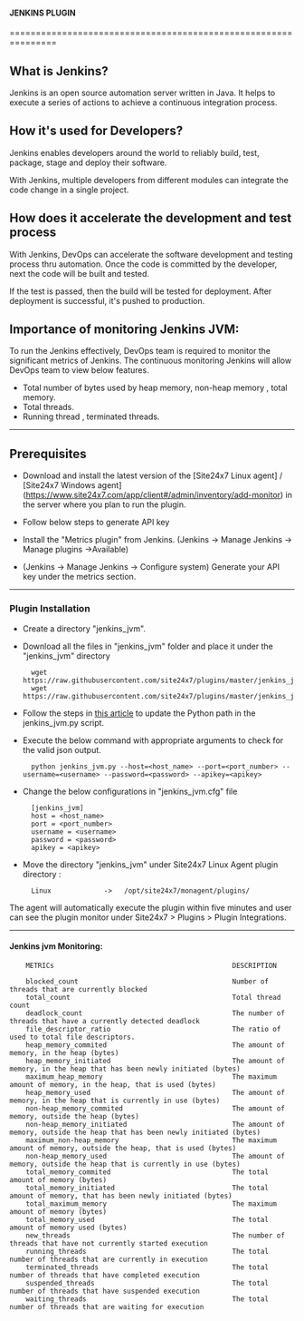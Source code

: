                                 
#### JENKINS PLUGIN
                                                                                               
===============================================================

## What is Jenkins?
	
 Jenkins is an open source automation server written in Java. It helps to execute a series of actions to achieve a continuous integration process. 



## How it's used for Developers?

 Jenkins enables developers around the world to reliably build, test, package, stage and deploy their software.

 With Jenkins, multiple developers from different modules can integrate the code change in a single project. 

## How does it accelerate the development and test process 

 With Jenkins, DevOps can accelerate the software development and testing process thru automation. Once the code is committed by the developer, next the code will be built and tested.

 If the test is passed, then the build will be tested for deployment. After deployment is successful, it's pushed to production.




## Importance of monitoring Jenkins JVM:

To run the Jenkins effectively, DevOps team is required to monitor the significant metrics of Jenkins. The continuous monitoring Jenkins will allow DevOps team to view below features.

- Total number of bytes used by heap memory, non-heap memory , total memory.
- Total threads.
- Running thread , terminated threads.

---

## Prerequisites

- Download and install the latest version of the [Site24x7 Linux agent] / [Site24x7 Windows agent] (https://www.site24x7.com/app/client#/admin/inventory/add-monitor) in the server where you plan to run the plugin. 

- Follow below steps to generate API key 
- Install the "Metrics plugin" from Jenkins. (Jenkins -> Manage Jenkins -> Manage plugins ->Available)
- (Jenkins -> Manage Jenkins -> Configure system) Generate your API key under the metrics section.

---

### Plugin Installation  

- Create a directory "jenkins_jvm".
      
- Download all the files in "jenkins_jvm" folder and place it under the "jenkins_jvm" directory

		wget https://raw.githubusercontent.com/site24x7/plugins/master/jenkins_jvm/jenkins_jvm.py
		wget https://raw.githubusercontent.com/site24x7/plugins/master/jenkins_jvm/jenkins_jvm.cfg

- Follow the steps in [this article](https://support.site24x7.com/portal/en/kb/articles/updating-python-path-in-a-plugin-script-for-linux-servers) to update the Python path in the jenkins_jvm.py script.

- Execute the below command with appropriate arguments to check for the valid json output.  

		python jenkins_jvm.py --host=<host_name> --port=<port_number> --username=<username> --password=<password> --apikey=<apikey>
		
- Change the below configurations in "jenkins_jvm.cfg" file

		[jenkins_jvm]
		host = <host_name>
		port = <port_number>
		username = <username>
		password = <password>
		apikey = <apikey>

- Move the directory "jenkins_jvm" under Site24x7 Linux Agent plugin directory : 

		Linux             ->   /opt/site24x7/monagent/plugins/


The agent will automatically execute the plugin within five minutes and user can see the plugin monitor under Site24x7 > Plugins > Plugin Integrations.

---

#### Jenkins jvm Monitoring:


		METRICs                                            DESCRIPTION
	
		blocked_count                                      Number of threads that are currently blocked
		total_count                                        Total thread count
		deadlock_count                                     The number of threads that have a currently detected deadlock 
		file_descriptor_ratio                              The ratio of used to total file descriptors. 
		heap_memory_commited                               The amount of memory, in the heap (bytes)
		heap_memory_initiated                              The amount of memory, in the heap that has been newly initiated (bytes)
		maximum_heap_memory                                The maximum amount of memory, in the heap, that is used (bytes)
		heap_memory_used                                   The amount of memory, in the heap that is currently in use (bytes)
		non-heap_memory_commited                           The amount of memory, outside the heap (bytes)
		non-heap_memory_initiated                          The amount of memory, outside the heap that has been newly initiated (bytes)
		maximum_non-heap_memory                            The maximum amount of memory, outside the heap, that is used (bytes)
		non-heap_memory_used                               The amount of memory, outside the heap that is currently in use (bytes)
		total_memory_commited                              The total amount of memory (bytes)
		total_memory_initiated                             The total amount of memory, that has been newly initiated (bytes)
		total_maximum_memory                               The maximum amount of memory (bytes)
		total_memory_used                                  The total amount of memory used (bytes)
		new_threads                                        The number of threads that have not currently started execution
		running_threads                                    The total number of threads that are currently in execution
		terminated_threads                                 The total number of threads that have completed execution
		suspended_threads                                  The total number of threads that have suspended execution
		waiting_threads                                    The total number of threads that are waiting for execution
